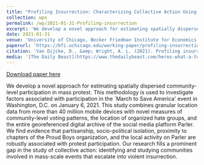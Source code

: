 ```yaml
---
title: "Profiling Insurrection: Characterizing Collective Action Using Mobile Device Data"
collection: wps
permalink: /wp/2021-01-31-Profiling-insurrection
excerpt: 'We develop a novel approach for estimating spatially dispersed community-level participation in mass protest. This methodology is used to investigate factors associated with participation in the `March to Save America&apos; event in Washington, D.C. on January 6, 2021. This study combines granular location data from more than 40 million mobile devices with novel measures of community-level voting patterns, the location of organized hate groups, and the entire georeferenced digital archive of the social media platform Parler. We find evidence that partisanship, socio-political isolation, proximity to chapters of the Proud Boys organization, and the local activity on Parler are robustly associated with protest participation. Our research fills a prominent gap in the study of collective action: identifying and studying communities involved in mass-scale events that escalate into violent insurrection.'
date: 2021-01-31
venue: 'University of Chicago, Becker Friedman Institute for Economics Working Paper No. 2021-13'
paperurl: 'https://bfi.uchicago.edu/working-paper/profiling-insurrection-characterizing-collective-action-using-mobile-device-data/'
citation: 'Van Dijcke, D., &amp; Wright, A. L. (2021). Profiling insurrection: Characterizing collective action using mobile device data. Available at SSRN 3776854'
media: '[The Daily Beast](https://www.thedailybeast.com/heres-what-a-ton-of-capitol-rioters-had-in-common), [BFI](https://bfi.uchicago.edu/insight/finding/profiling-insurrection-characterizing-collective-action-using-mobile-device-data/), [UChicago News](https://news.uchicago.edu/story/capitol-unrest-linked-trump-voting-islands-proximity-proud-boys-chapters?utm_source=uc_newsletter&amp;utm_medium=email&amp;utm_campaign=UChicago_News_M02_18_2021), [Salon](https://www.salon.com/2022/01/21/new-research-trumpists-jan-6-loneliness-feeling-isolated-dems-non-whites-and-liberals/)'
---
```


<a href='https://bfi.uchicago.edu/working-paper/profiling-insurrection-characterizing-collective-action-using-mobile-device-data/'>Download paper here</a>

We develop a novel approach for estimating spatially dispersed community-level participation in mass protest. This methodology is used to investigate factors associated with participation in the `March to Save America&apos; event in Washington, D.C. on January 6, 2021. This study combines granular location data from more than 40 million mobile devices with novel measures of community-level voting patterns, the location of organized hate groups, and the entire georeferenced digital archive of the social media platform Parler. We find evidence that partisanship, socio-political isolation, proximity to chapters of the Proud Boys organization, and the local activity on Parler are robustly associated with protest participation. Our research fills a prominent gap in the study of collective action: identifying and studying communities involved in mass-scale events that escalate into violent insurrection.

